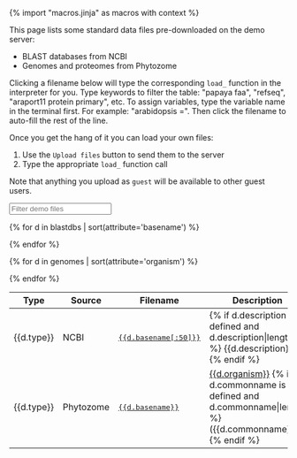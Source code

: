 {% import "macros.jinja" as macros with context %}

This page lists some standard data files pre-downloaded on the demo server:

* BLAST databases from NCBI
* Genomes and proteomes from Phytozome

Clicking a filename below will type the corresponding `load_` function in the interpreter for you.
Type keywords to filter the table: "papaya faa", "refseq", "araport11 protein primary", etc.
To assign variables, type the variable name in the terminal first.
For example: "arabidopsis =". Then click the filename to auto-fill the rest of the line.

Once you get the hang of it you can load your own files:

1. Use the `Upload files` button to send them to the server
2. Type the appropriate `load_` function call

Note that anything you upload as `guest` will be available to other guest users.

<input id="datasearch" placeholder="Filter demo files" id="box" type="text"/>

<table id="datatable">
<thead>
  <th width="4%">Type</th>
  <th width="10%%">Source</th>
  <th width="50%">Filename</th>
  <th width="46%">Description</th>
</thead>

{% for d in blastdbs | sort(attribute='basename') %}
<tr class="datablock">
	<td>{{d.type}}</td>
	<td>NCBI</td>
	<td><a href="#" title='{{d.loadfn | escape}}' onclick="repl_autorun([' {{d.loadfn | escape}}'], clear_first=false)"><pre>{{d.basename[:50]}}</pre></a></td>
	<td>{% if d.description is defined and d.description|length %}
		{{d.description}}
	{% endif %}</td>
</tr>
{% endfor %}

{% for d in genomes | sort(attribute='organism') %}
<tr class="datablock">
	<td>{{d.type}}</td>
	<td>Phytozome</td>
	<td>
		<a href="#" title='{{d.loadfn | escape}}' onclick="repl_autorun([' {{d.loadfn | escape}}'], clear_first=false)"><pre>{{d.basename}}</pre></a>
	</td>
	<td>
		<a href="{{d.url}}" target="_blank">{{d.organism}}</a>
		{% if d.commonname is defined and d.commonname|length %}
			({{d.commonname}})
		{% endif %}
	</td>
</tr>
{% endfor %}

</table>

